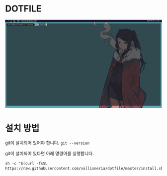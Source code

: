 # DOTFILE
![screenshot](./screenshot.png)

# 설치 방법
git이 설치되어 있어야 합니다.
```git --version```

git이 설치되어 있다면 아래 명령어를 실행합니다.
```
sh -c "$(curl -fsSL https://raw.githubusercontent.com/vallisneria/dotfile/master/install.sh)"
```

